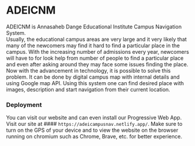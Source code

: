 # ADEICNM
ADEICNM is Annasaheb Dange Educational Institute Campus Navigation System.\
Usually, the educational campus areas are very large and it very likely that many of the
newcomers may find it hard to find a particular place in the campus. With the increasing
number of admissions every year, newcomers will have to for look help from number of
people to find a particular place and even after asking around they may face some issues
finding the place.\
Now with the advancement in technology, it is possible to solve this problem. It can be
done by digital campus map with internal details and using Google map API. Using this
system one can find desired place with images, description and start navigation from their
current location.

### Deployment
You can visit our website and can even install our Progressive Web App.\
Visit our site at #### `https://adeicampusnav.netlify.app/`.
Make sure to turn on the GPS of your device and to view the website on the browser running on chromium such as Chrome, Brave, etc. for better experience.